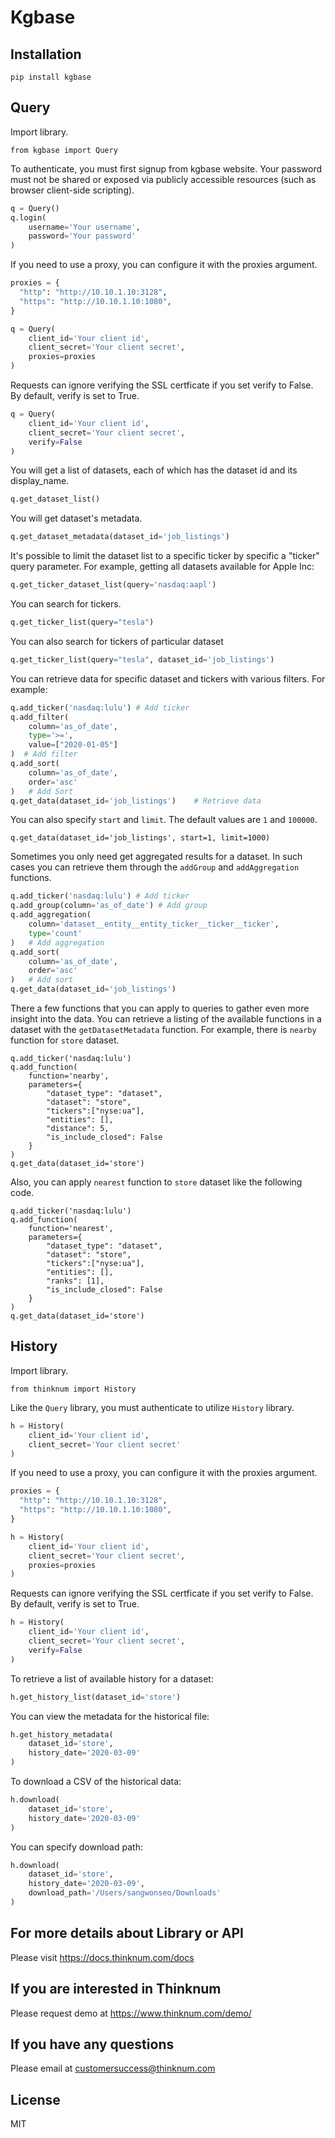 # Kgbase

## Installation
```
pip install kgbase
```

## Query

Import library.

```
from kgbase import Query
```

To authenticate, you must first signup from kgbase website. Your password must not be shared or exposed via publicly accessible resources (such as browser client-side scripting).

```python
q = Query()
q.login(
    username='Your username',
    password='Your password'
)
```

If you need to use a proxy, you can configure it with the proxies argument.

```python
proxies = {
  "http": "http://10.10.1.10:3128",
  "https": "http://10.10.1.10:1080",
}

q = Query(
    client_id='Your client id',
    client_secret='Your client secret',
    proxies=proxies
)
```

Requests can ignore verifying the SSL certficate if you set verify to False. By default, verify is set to True.

```python
q = Query(
    client_id='Your client id',
    client_secret='Your client secret',
    verify=False
)
```

You will get a list of datasets, each of which has the dataset id and its display_name.
```python
q.get_dataset_list()
```

You will get dataset's metadata.
```python
q.get_dataset_metadata(dataset_id='job_listings')
```

It's possible to limit the dataset list to a specific ticker by specific a "ticker" query parameter. For example, getting all datasets available for Apple Inc:

```python
q.get_ticker_dataset_list(query='nasdaq:aapl')
```

You can search for tickers.
```python
q.get_ticker_list(query="tesla")
```

You can also search for tickers of particular dataset
```python
q.get_ticker_list(query="tesla", dataset_id='job_listings')
```

You can retrieve data for specific dataset and tickers with various filters. For example:

```python
q.add_ticker('nasdaq:lulu') # Add ticker
q.add_filter(
    column='as_of_date',
    type='>=',
    value=["2020-01-05"]
)  # Add filter
q.add_sort(
    column='as_of_date',
    order='asc'
)   # Add Sort
q.get_data(dataset_id='job_listings')    # Retrieve data
```

You can also specify `start` and `limit`. The default values are `1` and `100000`.
```
q.get_data(dataset_id='job_listings', start=1, limit=1000)
```

Sometimes you only need get aggregated results for a dataset. In such cases you can retrieve them through the `addGroup` and `addAggregation` functions.

```python
q.add_ticker('nasdaq:lulu') # Add ticker
q.add_group(column='as_of_date') # Add group
q.add_aggregation(
    column='dataset__entity__entity_ticker__ticker__ticker',
    type='count'
)   # Add aggregation
q.add_sort(
    column='as_of_date',
    order='asc'
)   # Add sort
q.get_data(dataset_id='job_listings')
```

There a few functions that you can apply to queries to gather even more insight into the data. You can retrieve a listing of the available functions in a dataset with the `getDatasetMetadata` function. For example, there is `nearby` function for `store` dataset.

```
q.add_ticker('nasdaq:lulu')
q.add_function(
    function='nearby',
    parameters={
        "dataset_type": "dataset",
        "dataset": "store",
        "tickers":["nyse:ua"],
        "entities": [],
        "distance": 5,
        "is_include_closed": False
    }
)
q.get_data(dataset_id='store')
```

Also, you can apply `nearest` function to `store` dataset like the following code.
```
q.add_ticker('nasdaq:lulu')
q.add_function(
    function='nearest',
    parameters={
        "dataset_type": "dataset",
        "dataset": "store",
        "tickers":["nyse:ua"],
        "entities": [],
        "ranks": [1],
        "is_include_closed": False
    }
)
q.get_data(dataset_id='store')
```

## History

Import library.

```
from thinknum import History
```

Like the `Query` library, you must authenticate to utilize `History` library.

```python
h = History(
    client_id='Your client id',
    client_secret='Your client secret'
)
```

If you need to use a proxy, you can configure it with the proxies argument.

```python
proxies = {
  "http": "http://10.10.1.10:3128",
  "https": "http://10.10.1.10:1080",
}

h = History(
    client_id='Your client id',
    client_secret='Your client secret',
    proxies=proxies
)
```

Requests can ignore verifying the SSL certficate if you set verify to False. By default, verify is set to True.

```python
h = History(
    client_id='Your client id',
    client_secret='Your client secret',
    verify=False
)
```

To retrieve a list of available history for a dataset:

```python
h.get_history_list(dataset_id='store')
```

You can view the metadata for the historical file:

```python
h.get_history_metadata(
    dataset_id='store',
    history_date='2020-03-09'
)
```

To download a CSV of the historical data:

```python
h.download(
    dataset_id='store',
    history_date='2020-03-09'
)
```

You can specify download path:

```python
h.download(
    dataset_id='store',
    history_date='2020-03-09', 
    download_path='/Users/sangwonseo/Downloads'
)
```

## For more details about Library or API
Please visit https://docs.thinknum.com/docs

## If you are interested in Thinknum
Please request demo at https://www.thinknum.com/demo/

## If you have any questions
Please email at customersuccess@thinknum.com

License
----

MIT
